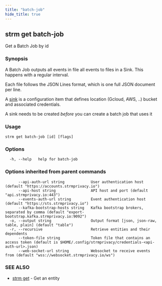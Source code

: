 ```yaml
---
title: "batch-job"
hide_title: true
---
```

## strm get batch-job

Get a Batch Job by id

### Synopsis


A Batch Job outputs all events in file all events to files in a Sink. This happens with a regular interval.

Each file follows the JSON Lines format, which is one full JSON document per line.

A [sink](/cli-reference/strm/create/sink.md) is a configuration item that defines location
(Gcloud, AWS, ..) bucket and associated credentials.

A sink needs to be created *before* you can create a batch job that uses it

### Usage


```
strm get batch-job [id] [flags]
```

### Options

```
  -h, --help   help for batch-job
```

### Options inherited from parent commands

```
      --api-auth-url string            User authentication host (default "https://accounts.strmprivacy.io")
      --api-host string                API host and port (default "api.strmprivacy.io:443")
      --events-auth-url string         Event authentication host (default "https://sts.strmprivacy.io")
      --kafka-bootstrap-hosts string   Kafka bootstrap brokers, separated by comma (default "export-bootstrap.kafka.strmprivacy.io:9092")
  -o, --output string                  Output format [json, json-raw, table, plain] (default "table")
  -r, --recursive                      Retrieve entities and their dependents
      --token-file string              Token file that contains an access token (default is $HOME/.config/strmprivacy/credentials-<api-auth-url>.json)
      --web-socket-url string          Websocket to receive events from (default "wss://websocket.strmprivacy.io/ws")
```

### SEE ALSO

* [strm get](/cli-reference/strm/get/index.md)	 - Get an entity

